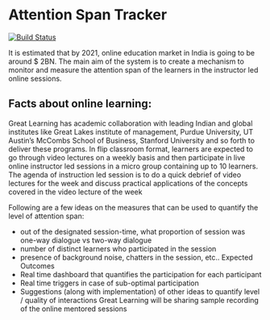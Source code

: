 # Attention Span Tracker
[![Build Status](https://travis-ci.org/joemccann/dillinger.svg?branch=master)](https://travis-ci.org/joemccann/dillinger)

It is estimated that by 2021, online education market in India is going to be around $ 2BN. 
The main aim of the system is to create a mechanism to monitor and measure the attention span of the learners in the instructor led online sessions.

## Facts about online learning:
Great Learning has academic collaboration with leading Indian and global institutes like Great Lakes institute of management, Purdue University, UT Austin’s McCombs School of Business, Stanford University and so forth to deliver these programs. In flip classroom format, learners are expected to go through video lectures on a weekly basis and then participate in live online instructor led sessions in a micro group containing up to 10 learners. The agenda of instruction led session is to do a quick debrief of video lectures for the week and discuss practical applications of the concepts covered in the video lecture of the week  

Following are a few ideas on the measures that can be used to quantify the level of attention span: 
- out of the designated session-time, what proportion of session was one-way dialogue vs two-way dialogue 
- number of distinct learners who participated in the session 
- presence of background noise, chatters in the session, etc.. Expected Outcomes 
- Real time dashboard that quantifies the participation for each participant 
- Real time triggers in case of sub-optimal participation 
- Suggestions (along with implementation) of other ideas to quantify level / quality of interactions Great Learning will be sharing sample recording of the online mentored sessions
